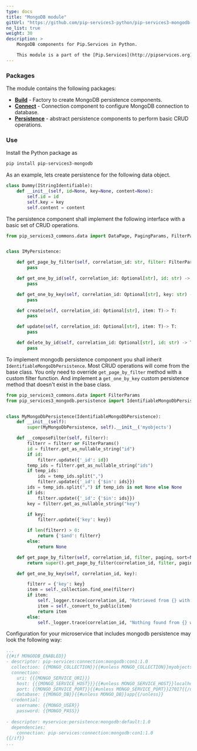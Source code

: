 ```yaml
---
type: docs
title: "MongoDB module"
gitUrl: "https://github.com/pip-services3-python/pip-services3-mongodb-python"
no_list: true
weight: 30
description: > 
    MongoDB components for Pip.Services in Python. 

    This module is a part of the [Pip.Services](http://pipservices.org) polyglot microservices toolkit. It provides a set of components used to implement MongoDB persistence.
---
```


### Packages

The module contains the following packages:
- [**Build**](build) - Factory to create MongoDB persistence components.
- [**Connect**](connect) - Connection component to configure MongoDB connection to database.
- [**Persistence**](persistence) - abstract persistence components to perform basic CRUD operations.


### Use

Install the Python package as
```bash
pip install pip-services3-mongodb
```

As an example, lets create persistence for the following data object.

```python
class Dummy(IStringIdentifiable):
    def __init__(self, id=None, key=None, content=None):
        self.id = id
        self.key = key
        self.content = content


```

The persistence component shall implement the following interface with a basic set of CRUD operations.

```python
from pip_services3_commons.data import DataPage, PagingParams, FilterParams


class IMyPersistence:

    def get_page_by_filter(self, correlation_id: str, filter: FilterParams, paging: PagingParams) -> DataPage:
        pass

    def get_one_by_id(self, correlation_id: Optional[str], id: str) -> T:
        pass

    def get_one_by_key(self, correlation_id: Optional[str], key: str) -> T:
        pass

    def create(self, correlation_id: Optional[str], item: T)-> T:
        pass

    def update(self, correlation_id: Optional[str], item: T)-> T:
        pass

    def delete_by_id(self, correlation_id: Optional[str], id: str) -> T:
        pass
```

To implement mongodb persistence component you shall inherit `IdentifiableMongoDbPersistence`. 
Most CRUD operations will come from the base class. You only need to override `get_page_by_filter` method with a custom filter function.
And implement a `get_one_by_key` custom persistence method that doesn't exist in the base class.

```python
from pip_services3_commons.data import FilterParams
from pip_services3_mongodb.persistence import IdentifiableMongoDbPersistence


class MyMongoDbPersistence(IdentifiableMongoDbPersistence):
    def __init__(self):
        super(MyMongoDbPersistence, self).__init__('myobjects')

    def __composeFilter(self, filterr):
        filterr = filterr or FilterParams()
        id = filterr.get_as_nullable_string("id")
        if id:
            filterr.update({'_id': id})
        temp_ids = filterr.get_as_nullable_string("ids")
        if temp_ids:
            ids = temp_ids.split(",")
            filterr.update({'_id': {'$in': ids}})
        ids = temp_ids.split(",") if temp_ids is not None else None
        if ids:
            filterr.update({'_id': {'$in': ids}})
        key = filterr.get_as_nullable_string("key")

        if key:
            filterr.update({'key': key})

        if len(filterr) > 0:
            return {'$and': filterr}
        else:
            return None

    def get_page_by_filter(self, correlation_id, filter, paging, sort=None, select=None):
        return super().get_page_by_filter(correlation_id, filter, paging, '_id', select)

    def get_one_by_key(self, correlation_id, key):

        filterr = {'key': key}
        item = self._collection.find_one(filterr)
        if item:
            self._logger.trace(correlation_id, "Retrieved from {} with key = {}", self._collection_name, key)
            item = self._convert_to_public(item)
            return item
        else:
            self._logger.trace(correlation_id, "Nothing found from {} with key = {}", self._collection_name, key)
```

Configuration for your microservice that includes mongodb persistence may look the following way:

```yaml
...
{{#if MONGODB_ENABLED}}
- descriptor: pip-services:connection:mongodb:con1:1.0
  collection: {{MONGO_COLLECTION}}{{#unless MONGO_COLLECTION}}myobjects{{/unless}}
  connection:
    uri: {{{MONGO_SERVICE_URI}}}
    host: {{{MONGO_SERVICE_HOST}}}{{#unless MONGO_SERVICE_HOST}}localhost{{/unless}}
    port: {{MONGO_SERVICE_PORT}}{{#unless MONGO_SERVICE_PORT}}27017{{/unless}}
    database: {{MONGO_DB}}{{#unless MONGO_DB}}app{{/unless}}
  credential:
    username: {{MONGO_USER}}
    password: {{MONGO_PASS}}
    
- descriptor: myservice:persistence:mongodb:default:1.0
  dependencies:
    connection: pip-services:connection:mongodb:con1:1.0
{{/if}}
...
```
